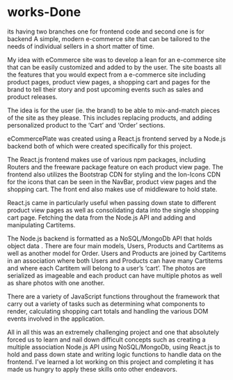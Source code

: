 # works-Done
its having two branches one for frontend code and second one is for backend
A simple, modern e-commerce site that can be tailored to the needs of individual sellers in a short matter of time.

My idea with eCommerce site was to develop a lean for an e-commerce site that can be easily customized and added to by the user. The site boasts all the features that you would expect from a e-commerce site including product pages, product view pages, a shopping cart and pages for the brand to tell their story and post upcoming events such as sales and product releases.

The idea is for the user (ie. the brand) to be able to mix-and-match pieces of the site as they please. This includes replacing products, and adding personalized product to the ‘Cart’ and ‘Order’ sections.

eCommercePlate was created using a React.js frontend served by a Node.js backend both of which were created specifically for this project.

The React.js frontend makes use of various npm packages, including Routers and the freeware package feature on each product view page. The frontend also utilizes the Bootstrap CDN for styling and the Ion-Icons CDN for the icons that can be seen in the NavBar, product view pages and the shopping cart. The front end also makes use of middleware to hold state.

React.js came in particularly useful when passing down state to different product view pages as well as consolidating data into the single shopping cart page. Fetching the data from the Node.js API and adding and manipulating Cartitems.

The Node.js backend is formatted as a NoSQL/MongoDb API that holds object data . There are four main models, Users, Products and Cartitems as well as another model for Order. Users and Products are joined by Cartitems in an association where both Users and Products can have many Cartitems and where each Cartitem will belong to a user’s ‘cart’. The photos are serialized as imageable and each product can have multiple photos as well as share photos with one another.

There are a variety of JavaScript functions throughout the framework that carry out a variety of tasks such as determining what components to render, calculating shopping cart totals and handling the various DOM events involved in the application.

All in all this was an extremely challenging project and one that absolutely forced us to learn and nail down difficult concepts such as creating a multiple association Node.js API using NoSQL/MongoDb, using React.js to hold and pass down state and writing logic functions to handle data on the frontend. I’ve learned a lot working on this project and completing it has made us hungry to apply these skills onto other endeavors.
